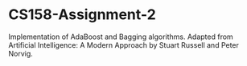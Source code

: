 CS158-Assignment-2
==================

Implementation of AdaBoost and Bagging algorithms. Adapted from Artificial Intelligence: A Modern Approach by Stuart Russell and Peter Norvig.


